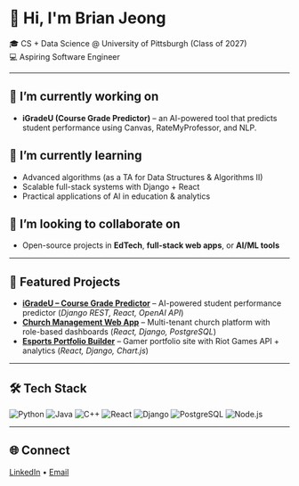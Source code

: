 # 👋 Hi, I'm Brian Jeong

🎓 CS + Data Science @ University of Pittsburgh (Class of 2027)  
💻 Aspiring Software Engineer

---

## 🔭 I’m currently working on
- **iGradeU (Course Grade Predictor)** – an AI-powered tool that predicts student performance using Canvas, RateMyProfessor, and NLP.  

## 🌱 I’m currently learning
- Advanced algorithms (as a TA for Data Structures & Algorithms II)  
- Scalable full-stack systems with Django + React  
- Practical applications of AI in education & analytics  

## 👯 I’m looking to collaborate on
- Open-source projects in **EdTech**, **full-stack web apps**, or **AI/ML tools**  

---

## 🚀 Featured Projects
- **[iGradeU – Course Grade Predictor](https://github.com/brianjeong727/iGradeU-CourseGradePredictor)** – AI-powered student performance predictor (*Django REST, React, OpenAI API*)  
- **[Church Management Web App](https://github.com/brianjeong727/Church-Management-Web-App)** – Multi-tenant church platform with role-based dashboards (*React, Django, PostgreSQL*)  
- **[Esports Portfolio Builder](https://github.com/brianjeong727/Esports-Portfolio-Builder)** – Gamer portfolio site with Riot Games API + analytics (*React, Django, Chart.js*)  

---

## 🛠️ Tech Stack
![Python](https://img.shields.io/badge/Python-3776AB?logo=python&logoColor=white)
![Java](https://img.shields.io/badge/Java-007396?logo=java&logoColor=white)
![C++](https://img.shields.io/badge/C++-00599C?logo=c%2b%2b&logoColor=white)
![React](https://img.shields.io/badge/React-61DAFB?logo=react&logoColor=black)
![Django](https://img.shields.io/badge/Django-092E20?logo=django&logoColor=white)
![PostgreSQL](https://img.shields.io/badge/PostgreSQL-336791?logo=postgresql&logoColor=white)
![Node.js](https://img.shields.io/badge/Node.js-43853D?logo=node.js&logoColor=white)

---

## 🌐 Connect
[LinkedIn](https://www.linkedin.com/in/brian-jeong-274a062aa/) • [Email](mailto:bjj46@pitt.edu)  
